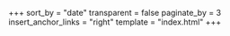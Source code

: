 +++
sort_by = "date"
transparent = false
paginate_by = 3
insert_anchor_links = "right"
template = "index.html"
+++
